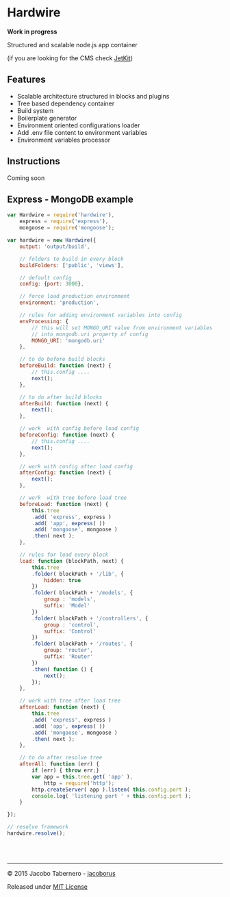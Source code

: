 Hardwire
========

**Work in progress**

Structured and scalable node.js app container

(if you are looking for the CMS check [JetKit](https://github.com/jacoborus/jetkit))


Features
--------

- Scalable architecture structured in blocks and plugins
- Tree based dependency container
- Build system
- Boilerplate generator
- Environment oriented configurations loader
- Add .env file content to environment variables
- Environment variables processor


Instructions
------------

Coming soon


Express - MongoDB example
-------------------------

```js
var Hardwire = require('hardwire'),
	express = require('express'),
	mongoose = require('mongoose');

var hardwire = new Hardwire({
	output: 'output/build',

	// folders to build in every block
	buildFolders: ['public', 'views'],

	// default config
	config: {port: 3000},

	// force load production environment
	environment: 'production',

	// rules for adding environment variables into config
	envProcessing: {
		// this will set MONGO_URI value from environment variables
		// into mongodb.uri property of config
		MONGO_URI: 'mongodb.uri'
	},

	// to do before build blocks
	beforeBuild: function (next) {
		// this.config ....
		next();
	},

	// to do after build blocks
	afterBuild: function (next) {
		next();
	},

	// work  with config before load config
	beforeConfig: function (next) {
		// this.config ....
		next();
	},

	// work with config after load config
	afterConfig: function (next) {
		next();
	},

	// work  with tree before load tree
	beforeLoad: function (next) {
		this.tree
		.add( 'express', express )
		.add( 'app', express( ))
		.add( 'mongoose', mongoose )
		.then( next );
	},

	// rules for load every block
	load: function (blockPath, next) {
		this.tree
		.folder( blockPath + '/lib', {
			hidden: true
		})
		.folder( blockPath + '/models', {
			group : 'models',
			suffix: 'Model'
		})
		.folder( blockPath + '/controllers', {
			group : 'control',
			suffix: 'Control'
		})
		.folder( blockPath + '/routes', {
			group: 'router',
			suffix: 'Router'
		})
		.then( function () {
			next();
		});
	},

	// work with tree after load tree
	afterLoad: function (next) {
		this.tree
		.add( 'express', express )
		.add( 'app', express( ))
		.add( 'mongoose', mongoose )
		.then( next );
	},

	// to do after resolve tree
	afterAll: function (err) {
		if (err) { throw err;}
		var app = this.tree.get( 'app' ),
			http = require('http');
		http.createServer( app ).listen( this.config.port );
		console.log( 'listening port ' + this.config.port );
	}

});

// resolve framework
hardwire.resolve();
```


<br><br>

---

© 2015 Jacobo Tabernero - [jacoborus](http://jacoborus.codes)

Released under [MIT License](https://raw.github.com/jacoborus/hardwire/master/LICENSE)
